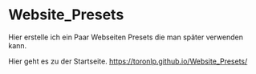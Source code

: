 # Website_Presets
Hier erstelle ich ein Paar Webseiten Presets die man später verwenden kann.

Hier geht es zu der Startseite.
https://toronlp.github.io/Website_Presets/
